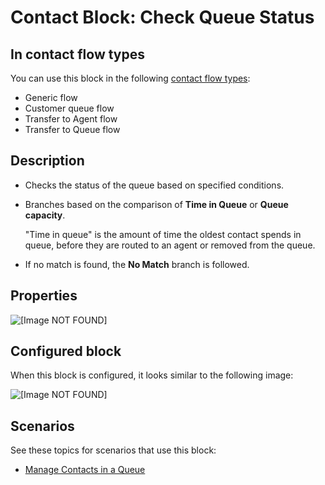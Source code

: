 # Contact Block: Check Queue Status<a name="check-queue-status"></a>

## In contact flow types<a name="check-queue-status-types"></a>

You can use this block in the following [contact flow types](create-contact-flow.md#contact-flow-types):
+ Generic flow
+ Customer queue flow
+ Transfer to Agent flow
+ Transfer to Queue flow

## Description<a name="check-queue-status-description"></a>
+ Checks the status of the queue based on specified conditions\.
+ Branches based on the comparison of **Time in Queue** or **Queue capacity**\. 

  "Time in queue" is the amount of time the oldest contact spends in queue, before they are routed to an agent or removed from the queue\.
+ If no match is found, the **No Match** branch is followed\.

## Properties<a name="check-queue-status-properties"></a>

![\[Image NOT FOUND\]](http://docs.aws.amazon.com/connect/latest/adminguide/images/check-queue-status-properties.png)

## Configured block<a name="check-queue-status-configured"></a>

When this block is configured, it looks similar to the following image:

![\[Image NOT FOUND\]](http://docs.aws.amazon.com/connect/latest/adminguide/images/check-queue-status-configured.png)

## Scenarios<a name="check-queue-status-scenarios"></a>

See these topics for scenarios that use this block:
+ [Manage Contacts in a Queue](queue-to-queue-transfer.md)
